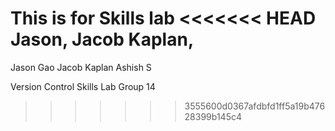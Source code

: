 This is for Skills lab 
<<<<<<< HEAD
Jason, Jacob Kaplan,
=======
Jason Gao
Jacob Kaplan
Ashish S

Version Control Skills Lab Group 14
>>>>>>> 3555600d0367afdbfd1ff5a19b47628399b145c4
